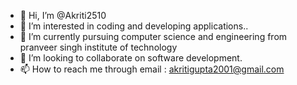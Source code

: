 - 👋 Hi, I’m @Akriti2510
- 👀 I’m interested in coding and developing applications..
- 🌱 I’m currently pursuing computer science and engineering from pranveer singh institute of technology
- 💞️ I’m looking to collaborate on software development.
- 📫 How to reach me through email : akritigupta2001@gmail.com

<!---
Akriti2510/Akriti2510 is a ✨ special ✨ repository because its `README.md` (this file) appears on your GitHub profile.
You can click the Preview link to take a look at your changes.
--->
